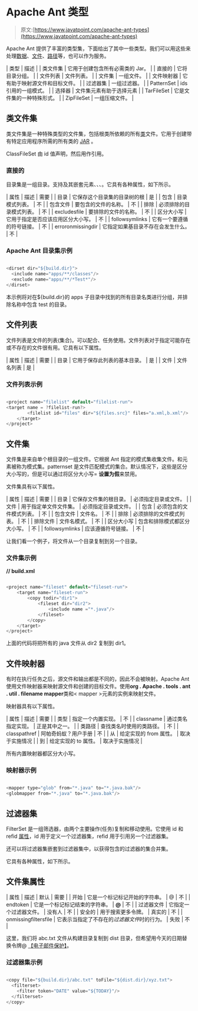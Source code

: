 # Apache Ant 类型

> 原文:[https://www.javatpoint.com/apache-ant-types](https://www.javatpoint.com/apache-ant-types)

Apache Ant 提供了丰富的类型集，下面给出了其中一些类型。我们可以用这些来处理[数据](what-is-big-data)、[文件](linux-files)、[路径](how-to-set-path-in-java)等，也可以作为服务。

| 类型 | 描述 |
| 类文件集 | 它用于创建包含所有必需类的 Jar。 |
| 直接的 | 它将目录分组。 |
| 文件列表 | 文件列表。 |
| 文件集 | 一组文件。 |
| 文件映射器 | 它有助于映射源文件和目标文件。 |
| 过滤器集 | 一组过滤器。 |
| PatternSet | ids 引用的一组模式。 |
| 选择器 | 文件集元素有助于选择元素 |
| TarFileSet | 它是文件集的一种特殊形式。 |
| ZipFileSet | 一组压缩文件。 |

## 类文件集

类文件集是一种特殊类型的文件集，包括根类所依赖的所有[类](object-class)文件。它用于创建带有特定应用程序所需的所有类的 [JAR](how-to-make-an-executable-jar-file-in-java) 。

ClassFileSet 由 id 值声明，然后用作引用。

### 直接的

目录集是一组目录。支持<patternset>及其嵌套元素<include>、<includesfile>、<exclude>、<excludefiles>。它具有各种属性，如下所示。</excludefiles></exclude></includesfile></include></patternset>

| 属性 | 描述 | 需要 |
| 目录 | 它保存这个目录集的目录树的根 | 是 |
| 包含 | 目录模式列表。 | 不 |
| 包含文件 | 要包含的文件的名称。 | 不 |
| 排除 | 必须排除的目录模式列表。 | 不 |
| excludesfile | 要排除的文件的名称。 | 不 |
| 区分大小写 | 它用于指定是否应该应用区分大小写。 | 不 |
| followsymlinks | 它有一个要遵循的符号链接。 | 不 |
| erroronmissingdir | 它指定如果基目录不存在会发生什么。 | 不 |

### Apache Ant 目录集示例

```java

<dirset dir="${build.dir}">
  <include name="apps/**/classes"/>
  <exclude name="apps/**/*Test*"/>
</dirset>

```

本示例将对在${build.dir}的 apps 子目录中找到的所有目录名类进行分组，并排除名称中包含 test 的目录。

## 文件列表

文件列表是文件的列表(集合)。可以配合<concat>、<dependset>任务使用。文件列表对于指定可能存在或不存在的文件很有用。它具有以下属性。</dependset></concat>

| 属性 | 描述 | 需要 |
| 目录 | 它用于保存此列表的基本目录。 | 是 |
| 文件 | 文件名列表 | 是 |

### 文件列表示例

```java

<project name="filelist" default="filelist-run">
<target name = ?filelist-run?>
		<filelist id="files" dir="${files.src}" files="a.xml,b.xml"/>
	</target>
</project>

```

## 文件集

文件集是来自单个根目录的一组文件。它根据 Ant 指定的模式集收集文件。<include>和<exclude>元素被称为模式集。patternset 是文件匹配模式的集合。默认情况下，这些是区分大小写的，但是可以通过将区分大小写= **设置为假**来禁用。</exclude></include>

文件集具有以下属性。

| 属性 | 描述 | 需要 |
| 目录 | 它保存文件集的根目录。 | 必须指定目录或文件。 |
| 文件 | 用于指定单文件文件集。 | 必须指定目录或文件。 |
| 包含 | 必须包含的文件模式列表。 | 不 |
| 包含文件 | 文件名。 | 不 |
| 排除 | 必须排除的文件模式列表。 | 不 |
| 排除文件 | 文件名模式。 | 不 |
| 区分大小写 | 包含和排除模式都区分大小写。 | 不 |
| followsymlinks | 应该遵循符号链接。 | 不 |

让我们看一个例子，将文件从一个目录复制到另一个目录。

### 文件集示例

**// build.xml**

```java

<project name="fileset" default="fileset-run">
	<target name="fileset-run">
		<copy todir="dir1">
			<fileset dir="dir2">
  				<include name ="*.java"/>
			</fileset>
		</copy>
	</target>
</project>

```

上面的代码将把所有的 java 文件从 dir2 复制到 dir1。

## 文件映射器

有时在执行任务之后，源文件和输出都是不同的，因此不会被映射。Apache Ant 使用文件映射器来映射源文件和创建的目标文件。使用**org . Apache . tools . ant . util . filename mapper**类和< mapper >元素的实例来映射文件。

映射器具有以下属性。

| 属性 | 描述 | 需要 |
| 类型 | 指定一个内置实现。 | 不 |
| classname | 通过类名指定实现。 | 正是其中之一。 |
| 类路径 | 查找类名时使用的类路径。 | 不 |
| classpathref | 阿帕奇蚂蚁？用户手册 | 不 |
| 从 | 给定实现的 from 属性。 | 取决于实施情况 |
| 到 | 给定实现的 to 属性。 | 取决于实施情况 |

所有内置映射器都区分大小写。

### 映射器示例

```java

<mapper type="glob" from="*.java" to="*.java.bak"/>
<globmapper from="*.java" to="*.java.bak"/>

```

## 过滤器集

FilterSet 是一组筛选器，由两个主要操作(任务)复制和移动使用。它使用 id 和 refid [属性](xml-attributes)，id 用于定义一个过滤器集，refid 用于引用另一个过滤器集。

还可以将过滤器集嵌套到过滤器集中，以获得包含的过滤器的集合并集。

它具有各种属性，如下所示。

## 文件集属性

| 属性 | 描述 | 默认 | 需要 |
| 开始 | 它是一个标记标记开始的字符串。 | @ | 不 |
| endtoken | 它是一个标记标记结束的字符串。 | **@** | 不 |
| 过滤器文件 | 它指定一个过滤器文件。 | 没有人 | 不 |
| 安全的 | 用于搜索更多令牌。 | 真实的 | 不 |
| onmissingfiltersfile | 它表示当指定了不存在的*过滤器文件*时的行为。 | 失败 | 不 |

这里，我们将 abc.txt 文件从构建目录复制到 dist 目录，但希望用今天的日期替换令牌@ [【电子邮件保护】](/cdn-cgi/l/email-protection)。

### 过滤器集示例

```java

<copy file="${build.dir}/abc.txt" toFile="${dist.dir}/xyz.txt">
  <filterset>
    <filter token="DATE" value="${TODAY}"/>
  </filterset>
</copy>

```
